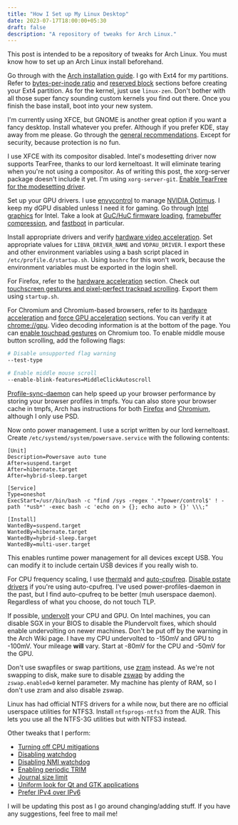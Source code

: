 ```yaml
---
title: "How I Set up My Linux Desktop"
date: 2023-07-17T18:00:00+05:30
draft: false
description: "A repository of tweaks for Arch Linux."
---
```


This post is intended to be a repository of tweaks for Arch Linux. You must know how to set up an Arch Linux install beforehand.

Go through with the [Arch installation guide](https://wiki.archlinux.org/title/Installation_guide). I go with Ext4 for my partitions. Refer to [bytes-per-inode ratio](https://wiki.archlinux.org/title/Ext4#Bytes-per-inode_ratio) and [reserved block](https://wiki.archlinux.org/title/Ext4#Reserved_blocks) sections before creating your Ext4 partition. As for the kernel, just use `linux-zen`. Don't bother with all those super fancy sounding custom kernels you find out there. Once you finish the base install, boot into your new system.

I'm currently using XFCE, but GNOME is another great option if you want a fancy desktop. Install whatever you prefer. Although if you prefer KDE, stay away from me please. Go through the [general recommendations](https://wiki.archlinux.org/title/General_recommendations). Except for security, because protection is no fun.

I use XFCE with its compositor disabled. Intel's modesetting driver now supports TearFree, thanks to our lord kerneltoast. It will eliminate tearing when you're not using a compositor. As of writing this post, the xorg-server package doesn't include it yet. I'm using `xorg-server-git`. [Enable TearFree for the modesetting driver](https://wiki.archlinux.org/title/intel_graphics#With_the_modesetting_driver).

Set up your GPU drivers. I use [envycontrol](https://github.com/bayasdev/envycontrol) to manage [NVIDIA Optimus](https://wiki.archlinux.org/title/NVIDIA_Optimus). I keep my dGPU disabled unless I need it for gaming. Go through [Intel graphics](https://wiki.archlinux.org/title/intel_graphics) for Intel. Take a look at [GuC/HuC firmware loading](https://wiki.archlinux.org/title/intel_graphics#Enable_GuC_/_HuC_firmware_loading), [framebuffer compression](https://wiki.archlinux.org/title/intel_graphics#Framebuffer_compression_(enable_fbc)), and [fastboot](https://wiki.archlinux.org/title/intel_graphics#Fastboot) in particular.

Install appropriate drivers and verify [hardware video acceleration](https://wiki.archlinux.org/title/Hardware_video_acceleration). Set appropriate values for `LIBVA_DRIVER_NAME` and `VDPAU_DRIVER`. I export these and other environment variables using a bash script placed in `/etc/profile.d/startup.sh`. Using `bashrc` for this won't work, because the environment variables must be exported in the login shell.

For Firefox, refer to the [hardware acceleration](https://wiki.archlinux.org/title/Firefox#Hardware_video_acceleration) section. Check out [touchscreen gestures and pixel-perfect trackpad scrolling](https://wiki.archlinux.org/title/Firefox#Touchscreen_gestures_and_pixel-perfect_trackpad_scrolling). Export them using `startup.sh`.

For Chromium and Chromium-based browsers, refer to its [hardware acceleration](https://wiki.archlinux.org/title/Chromium#Hardware_video_acceleration) and [force GPU acceleration](https://wiki.archlinux.org/title/Chromium#Force_GPU_acceleration) sections. You can verify it at [chrome://gpu](chrome://gpu). Video decoding information is at the bottom of the page. You can [enable touchpad gestures](https://wiki.archlinux.org/title/Chromium#Touchpad_Gestures_for_Navigation) on Chromium too. To enable middle mouse button scrolling, add the following flags:

```bash
# Disable unsupported flag warning
--test-type

# Enable middle mouse scroll
--enable-blink-features=MiddleClickAutoscroll
```

[Profile-sync-daemon](https://wiki.archlinux.org/title/Profile-sync-daemon) can help speed up your browser performance by storing your browser profiles in tmpfs. You can also store your browser cache in tmpfs, Arch has instructions for both [Firefox](https://wiki.archlinux.org/title/Firefox/Tweaks#Move_disk_cache_to_RAM) and [Chromium](https://wiki.archlinux.org/title/Chromium#Cache_in_tmpfs), although I only use PSD.

Now onto power management. I use a script written by our lord kerneltoast. Create `/etc/systemd/system/powersave.service` with the following contents:

```systemd
[Unit]
Description=Powersave auto tune
After=suspend.target
After=hibernate.target
After=hybrid-sleep.target

[Service]
Type=oneshot
ExecStart=/usr/bin/bash -c "find /sys -regex '.*?power/control$' ! -path '*usb*' -exec bash -c 'echo on > {}; echo auto > {}' \\\;"

[Install]
WantedBy=suspend.target
WantedBy=hibernate.target
WantedBy=hybrid-sleep.target
WantedBy=multi-user.target
```

This enables runtime power management for all devices except USB. You can modify it to include certain USB devices if you really wish to.

For CPU frequency scaling, I use [thermald](https://wiki.archlinux.org/title/CPU_frequency_scaling#thermald) and [auto-cpufreq](https://github.com/AdnanHodzic/auto-cpufreq). [Disable pstate drivers](https://github.com/AdnanHodzic/auto-cpufreq#troubleshooting) if you're using auto-cpufreq. I've used power-profiles-daemon in the past, but I find auto-cpufreq to be better (muh userspace daemon). Regardless of what you choose, do not touch TLP.

If possible, [undervolt](https://wiki.archlinux.org/title/Undervolting_CPU) your CPU and GPU. On Intel machines, you can disable SGX in your BIOS to disable the Plundervolt fixes, which should enable undervolting on newer machines. Don't be put off by the warning in the Arch Wiki page. I have my CPU undervolted to -150mV and GPU to -100mV. Your mileage **will** vary. Start at -80mV for the CPU and -50mV for the GPU.

Don't use swapfiles or swap partitions, use [zram](https://wiki.archlinux.org/title/Zram) instead. As we're not swapping to disk, make sure to disable [zswap](https://wiki.archlinux.org/title/Zswap) by adding the `zswap.enabled=0` kernel parameter. My machine has plenty of RAM, so I don't use zram and also disable zswap.

Linux has had official NTFS drivers for a while now, but there are no official userspace utilities for NTFS3. Install `ntfsprogs-ntfs3` from the AUR. This lets you use all the NTFS-3G utilities but with NTFS3 instead.

Other tweaks that I perform:

- [Turning off CPU mitigations](https://wiki.archlinux.org/title/Improving_performance#Turn_off_CPU_exploit_mitigations)
- [Disabling watchdog](https://wiki.archlinux.org/title/Improving_performance#Watchdogs)
- [Disabling NMI watchdog](https://wiki.archlinux.org/title/Power_management#Disabling_NMI_watchdog)
- [Enabling periodic TRIM](https://wiki.archlinux.org/title/Solid_state_drive#Periodic_TRIM)
- [Journal size limit](https://wiki.archlinux.org/title/Systemd/Journal#Journal_size_limit)
- [Uniform look for Qt and GTK applications](https://wiki.archlinux.org/title/Uniform_look_for_Qt_and_GTK_applications)
- [Prefer IPv4 over IPv6](https://wiki.archlinux.org/title/IPv6#Prefer_IPv4_over_IPv6)

I will be updating this post as I go around changing/adding stuff. If you have any suggestions, feel free to mail me!
